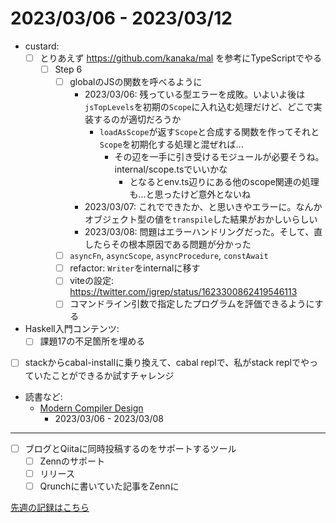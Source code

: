 # 2023/03/06 - 2023/03/12

- custard:
    - [ ] とりあえず <https://github.com/kanaka/mal> を参考にTypeScriptでやる
        - [ ] Step 6
            - [ ] globalのJSの関数を呼べるように
                - 2023/03/06: 残っている型エラーを成敗。いよいよ後は`jsTopLevels`を初期の`Scope`に入れ込む処理だけど、どこで実装するのが適切だろうか
                    - `loadAsScope`が返す`Scope`と合成する関数を作ってそれと`Scope`を初期化する処理と混ぜれば...
                        - その辺を一手に引き受けるモジュールが必要そうね。internal/scope.tsでいいかな
                            - となるとenv.ts辺りにある他のscope関連の処理も...と思ったけど意外とないね
                - 2023/03/07: これでできたか、と思いきやエラーに。なんかオブジェクト型の値を`transpile`した結果がおかしいらしい
                - 2023/03/08: 問題はエラーハンドリングだった。そして、直したらその根本原因である問題が分かった
            - [ ] `asyncFn`, `asyncScope`, `asyncProcedure`, `constAwait`
            - [ ] refactor: `Writer`をinternalに移す
            - [ ] viteの設定: <https://twitter.com/igrep/status/1623300862419546113>
            - [ ] コマンドライン引数で指定したプログラムを評価できるようにする
- Haskell入門コンテンツ:
    - [ ] 課題17の不足箇所を埋める
- [ ] stackからcabal-installに乗り換えて、cabal replで、私がstack replでやっていたことができるか試すチャレンジ
- 読書など:
    - [Modern Compiler Design](https://www.springer.com/jp/book/9781461446989)
        - 2023/03/06 - 2023/03/08

------

- [ ] ブログとQiitaに同時投稿するのをサポートするツール
    - [ ] Zennのサポート
    - [ ] リリース
    - [ ] Qrunchに書いていた記事をZennに

[先週の記録はこちら](https://github.com/igrep/daily-commits/blob/d29abd45303f274bb97a726d73993b8dab203a5e/yesterday.md)
